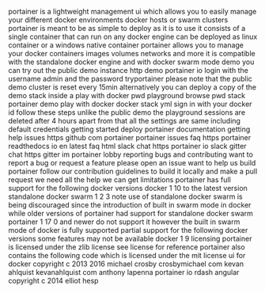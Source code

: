 portainer is a lightweight management ui which allows you to easily manage your different docker environments docker hosts or swarm clusters portainer is meant to be as simple to deploy as it is to use it consists of a single container that can run on any docker engine can be deployed as linux container or a windows native container portainer allows you to manage your docker containers images volumes networks and more it is compatible with the standalone docker engine and with docker swarm mode demo you can try out the public demo instance http demo portainer io login with the username admin and the password tryportainer please note that the public demo cluster is reset every 15min alternatively you can deploy a copy of the demo stack inside a play with docker pwd playground browse pwd stack portainer demo play with docker docker stack yml sign in with your docker id follow these steps unlike the public demo the playground sessions are deleted after 4 hours apart from that all the settings are same including default credentials getting started deploy portainer documentation getting help issues https github com portainer portainer issues faq https portainer readthedocs io en latest faq html slack chat https portainer io slack gitter chat https gitter im portainer lobby reporting bugs and contributing want to report a bug or request a feature please open an issue want to help us build portainer follow our contribution guidelines to build it locally and make a pull request we need all the help we can get limitations portainer has full support for the following docker versions docker 1 10 to the latest version standalone docker swarm 1 2 3 note use of standalone docker swarm is being discouraged since the introduction of built in swarm mode in docker while older versions of portainer had support for standalone docker swarm portainer 1 17 0 and newer do not support it however the built in swarm mode of docker is fully supported partial support for the following docker versions some features may not be available docker 1 9 licensing portainer is licensed under the zlib license see license for reference portainer also contains the following code which is licensed under the mit license ui for docker copyright c 2013 2016 michael crosby crosbymichael com kevan ahlquist kevanahlquist com anthony lapenna portainer io rdash angular copyright c 2014 elliot hesp